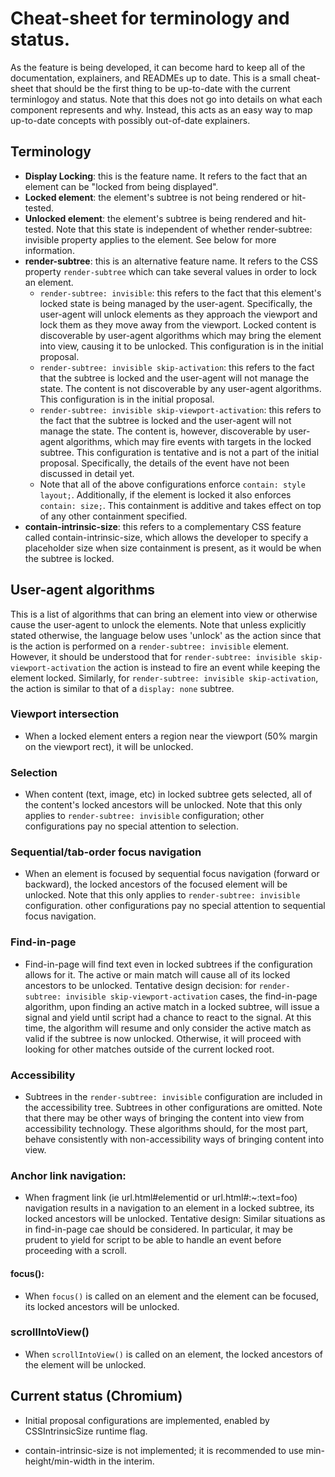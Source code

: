 # Cheat-sheet for terminology and status.

As the feature is being developed, it can become hard to keep all of the
documentation, explainers, and READMEs up to date. This is a small cheat-sheet
that should be the first thing to be up-to-date with the current terminlogoy
and status. Note that this does not go into details on what each component
represents and why. Instead, this acts as an easy way to map up-to-date concepts
with possibly out-of-date explainers.

## Terminology

* **Display Locking**: this is the feature name. It refers to the fact that an
  element can be "locked from being displayed".
* **Locked element**: the element's subtree is not being rendered or hit-tested.
* **Unlocked element**: the element's subtree is being rendered and hit-tested.
  Note that this state is independent of whether render-subtree: invisible
  property applies to the element. See below for more information.
* **render-subtree**: this is an alternative feature name. It refers to the CSS
  property `render-subtree` which can take several values in order to lock an
  element.
  * `render-subtree: invisible`: this refers to the fact that this
    element's locked state is being managed by the user-agent.  Specifically,
    the user-agent will unlock elements as they approach the viewport and lock
    them as they move away from the viewport. Locked content is discoverable by
    user-agent algorithms which may bring the element into view, causing it to
    be unlocked. This configuration is in the initial proposal.
  * `render-subtree: invisible skip-activation`: this refers to the
    fact that the subtree is locked and the user-agent will not manage the
    state. The content is not discoverable by any user-agent algorithms.
    This configuration is in the initial proposal.
  * `render-subtree: invisible skip-viewport-activation`: this refers to the
    fact that the subtree is locked and the user-agent will not manage the
    state. The content is, however, discoverable by user-agent algorithms, which
    may fire events with targets in the locked subtree.
    This configuration is tentative and is not a part of the initial proposal.
    Specifically, the details of the event have not been discussed in detail
    yet.
  * Note that all of the above configurations enforce `contain: style layout;`.
    Additionally, if the element is locked it also enforces `contain: size;`.
    This containment is additive and takes effect on top of any other
    containment specified.
* **contain-intrinsic-size**: this refers to a complementary CSS feature called
  contain-intrinsic-size, which allows the developer to specify a placeholder size
  when size containment is present, as it would be when the subtree is locked.

## User-agent algorithms

This is a list of algorithms that can bring an element into view or otherwise
cause the user-agent to unlock the elements. Note that unless explicitly stated
otherwise, the language below uses 'unlock' as the action since that is the
action is performed on a `render-subtree: invisible` element. However, it should
be understood that for `render-subtree: invisible skip-viewport-activation` the
action is instead to fire an event while keeping the element locked. Similarly,
for `render-subtree: invisible skip-activation`, the action is similar to that
of a `display: none` subtree.

### Viewport intersection
* When a locked element enters a region near the viewport (50% margin on the
  viewport rect), it will be unlocked.

### Selection
* When content (text, image, etc) in locked subtree gets selected, all of the
  content's locked ancestors will be unlocked. Note that this only applies to
  `render-subtree: invisible` configuration; other configurations pay no special
  attention to selection.

### Sequential/tab-order focus navigation
* When an element is focused by sequential focus navigation (forward or backward),
  the locked ancestors of the focused element will be unlocked. Note that this
  only applies to `render-subtree: invisible` configuration. other configurations
  pay no special attention to sequential focus navigation.

### Find-in-page
* Find-in-page will find text even in locked subtrees if the configuration
  allows for it. The active or main match will cause all of its locked ancestors
  to be unlocked. Tentative design decision: for `render-subtree: invisible
  skip-viewport-activation` cases, the find-in-page algorithm, upon finding an
  active match in a locked subtree, will issue a signal and
  yield until script had a chance to react to the signal. At this time, the
  algorithm will resume and only consider the active match as valid if the
  subtree is now unlocked. Otherwise, it will proceed with looking for other
  matches outside of the current locked root.

### Accessibility
* Subtrees in the `render-subtree: invisible` configuration are included in the
  accessibility tree. Subtrees in other configurations are omitted. Note that
  there may be other ways of bringing the content into view from accessibility
  technology.  These algorithms should, for the most part, behave consistently
  with non-accessibility ways of bringing content into view.

### Anchor link navigation:
* When fragment link (ie url.html#elementid or url.html#:~:text=foo) navigation
  results in a navigation to an element in a locked subtree, its locked
  ancestors will be unlocked. Tentative design: Similar situations as in
  find-in-page cae should be considered. In particular, it may be prudent to
  yield for script to be able to handle an event before proceeding with a
  scroll.

#### focus():
* When `focus()` is called on an element and the element can be focused, its
  locked ancestors will be unlocked.

### scrollIntoView()
* When `scrollIntoView()` is called on an element, the locked ancestors of the
  element will be unlocked.

## Current status (Chromium)

* Initial proposal configurations are implemented, enabled by
  CSSIntrinsicSize runtime flag.

* contain-intrinsic-size is not implemented; it is recommended to use
  min-height/min-width in the interim.


